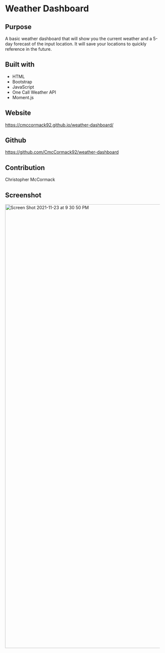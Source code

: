 # Weather Dashboard

## Purpose

A basic weather dashboard that will show you the current weather and a 5-day forecast of the input location. It will save your locations to quickly reference in the future.

## Built with

* HTML
* Bootstrap
* JavaScript
* One Call Weather API
* Moment.js

## Website

https://cmccormack92.github.io/weather-dashboard/

## Github

https://github.com/CmcCormack92/weather-dashboard

## Contribution

Christopher McCormack

## Screenshot

<img width="1440" alt="Screen Shot 2021-11-23 at 9 30 50 PM" src="https://user-images.githubusercontent.com/86354138/143160829-ab21772a-5fba-4138-9dac-de89f9222513.png">